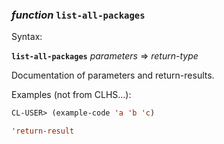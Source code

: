 ### <em>function</em> <strong>`list-all-packages`</strong>

Syntax:

<strong>`list-all-packages`</strong> <em>parameters</em> => <em>return-type</em>

Documentation of parameters and return-results.

Examples (not from CLHS...):

```lisp
CL-USER> (example-code 'a 'b 'c)

'return-result
```
